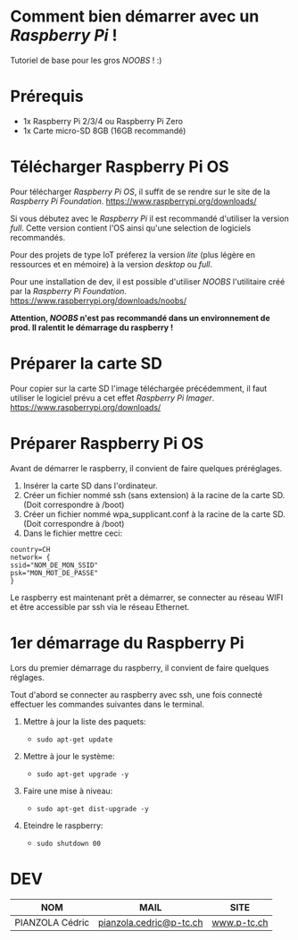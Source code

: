 # Comment bien démarrer avec un *Raspberry Pi* !
Tutoriel de base pour les gros *NOOBS* ! :)

# Prérequis
* 1x Raspberry Pi 2/3/4 ou Raspberry Pi Zero
* 1x Carte micro-SD 8GB (16GB recommandé)

# Télécharger Raspberry Pi OS
Pour télécharger *Raspberry Pi OS*, il suffit de se rendre sur le site de la *Raspberry Pi Foundation*.
https://www.raspberrypi.org/downloads/

Si vous débutez avec le *Raspberry Pi* il est recommandé d'utiliser la version *full*. Cette version contient l'OS ainsi qu'une selection de logiciels recommandés.

Pour des projets de type IoT préferez la version *lite* (plus légère en ressources et en mémoire) à la version *desktop* ou *full*.

Pour une installation de dev, il est possible d'utiliser *NOOBS* l'utilitaire créé par la *Raspberry Pi Foundation*.
https://www.raspberrypi.org/downloads/noobs/

**Attention, *NOOBS* n'est pas recommandé dans un environnement de prod. Il ralentit le démarrage du raspberry !**

# Préparer la carte SD
Pour copier sur la carte SD l'image téléchargée précédemment, il faut utiliser le logiciel prévu a cet effet *Raspberry Pi Imager*.
https://www.raspberrypi.org/downloads/

# Préparer Raspberry Pi OS
Avant de démarrer le raspberry, il convient de faire quelques préréglages.
1. Insérer la carte SD dans l'ordinateur.
2. Créer un fichier nommé ssh (sans extension) à la racine de la carte SD. (Doit correspondre à /boot)
3. Créer un fichier nommé wpa_supplicant.conf à la racine de la carte SD. (Doit correspondre à /boot)
4. Dans le fichier mettre ceci:
```
country=CH
network= {
ssid="NOM_DE_MON_SSID"
psk="MON_MOT_DE_PASSE"   
}
```

Le raspberry est maintenant prêt a démarrer, se connecter au réseau WIFI et être accessible par ssh via le réseau Ethernet.

# 1er démarrage du Raspberry Pi
Lors du premier démarrage du raspberry, il convient de faire quelques réglages.

Tout d'abord se connecter au raspberry avec ssh, une fois connecté effectuer les commandes suivantes dans le terminal.

1. Mettre à jour la liste des paquets:

    * `sudo apt-get update`

2. Mettre à jour le système:

    * `sudo apt-get upgrade -y`

3. Faire une mise à niveau:

    * `sudo apt-get dist-upgrade -y`

4. Eteindre le raspberry:

    * `sudo shutdown 00`

# DEV
NOM | MAIL | SITE
----|------|------
PIANZOLA Cédric | pianzola.cedric@p-tc.ch | www.p-tc.ch

